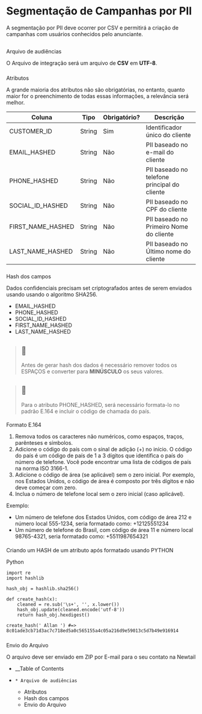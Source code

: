 

# Segmentação de Campanhas por PII

A segmentação por PII deve ocorrer por CSV e permitirá a criação de campanhas
com usuários conhecidos pelo anunciante.

##

Arquivo de audiências

O Arquivo de integração será um arquivo de **CSV** em **UTF-8**.

###

Atributos

A grande maioria dos atributos não são obrigatórias, no entanto, quanto maior
for o preenchimento de todas essas informações, a relevância será melhor.

Coluna| Tipo| Obrigatório?| Descrição  
---|---|---|---  
CUSTOMER_ID| String| Sim| Identificador único do cliente  
EMAIL_HASHED| String| Não| PII baseado no e-mail do cliente  
PHONE_HASHED| String| Não| PII baseado no telefone principal do cliente  
SOCIAL_ID_HASHED| String| Não| PII baseado no CPF do cliente  
FIRST_NAME_HASHED| String| Não| PII baseado no Primeiro Nome do cliente  
LAST_NAME_HASHED| String| Não| PII baseado no Último nome do cliente  
  
###

Hash dos campos

Dados confidenciais precisam set criptografados antes de serem enviados usando
usando o algoritmo SHA256.

  * EMAIL_HASHED
  * PHONE_HASHED
  * SOCIAL_ID_HASHED
  * FIRST_NAME_HASHED
  * LAST_NAME_HASHED

> ## 📘
>
> Antes de gerar hash dos dados é necessário remover todos os ESPAÇOS e
> converter para **MINÚSCULO** os seus valores.

> ## 🚧
>
> Para o atributo PHONE_HASHED, será necessário formata-lo no padrão E.164 e
> incluir o código de chamada do país.

####

Formato E.164

  1. Remova todos os caracteres não numéricos, como espaços, traços, parênteses e símbolos.
  2. Adicione o código do país com o sinal de adição (+) no início. O código do país é um código de país de 1 a 3 dígitos que identifica o país do número de telefone. Você pode encontrar uma lista de códigos de país na norma ISO 3166-1.
  3. Adicione o código de área (se aplicável) sem o zero inicial. Por exemplo, nos Estados Unidos, o código de área é composto por três dígitos e não deve começar com zero.
  4. Inclua o número de telefone local sem o zero inicial (caso aplicável).

Exemplo:

  * Um número de telefone dos Estados Unidos, com código de área 212 e número local 555-1234, seria formatado como: +12125551234
  * Um número de telefone do Brasil, com código de área 11 e número local 98765-4321, seria formatado como: +5511987654321

####

Criando um HASH de um atributo após formatado usando PYTHON

Python

    
    
    import re
    import hashlib
    
    hash_obj = hashlib.sha256()
    
    def create_hash(x):
        cleaned = re.sub('\s+', '', x.lower())
        hash_obj.update(cleaned.encode('utf-8'))
        return hash_obj.hexdigest()
    
    create_hash(' Allan ') #=> 8c01ade3cb71d3ac7c718ed5a0c565155a4c05a216d9e59013c5d7b49e916914
    

###

Envio do Arquivo

O arquivo deve ser enviado em ZIP por E-mail para o seu contato na Newtail

  *  __Table of Contents
  *     * Arquivo de audiências
      * Atributos
      * Hash dos campos
      * Envio do Arquivo


